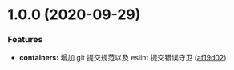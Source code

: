 # 1.0.0 (2020-09-29)

### Features

- **containers:** 增加 git 提交规范以及 eslint 提交错误守卫 ([af19d02](https://github.com/224436504/scaffolding/commit/af19d02cf01063d1d93b8d377ccfaad200614cca))
